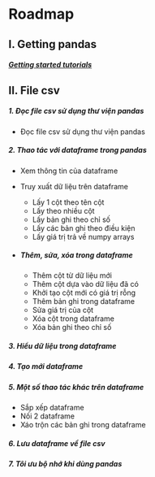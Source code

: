 # Roadmap

## I. Getting pandas

##### [Getting started tutorials](https://pandas.pydata.org/docs/getting_started/intro_tutorials/index.html)

## II. File csv

##### 1. Đọc file csv sử dụng thư viện pandas

- Đọc file csv sử dụng thư viện pandas

##### 2. Thao tác với dataframe trong pandas

- Xem thông tin của dataframe
- Truy xuất dữ liệu trên dataframe
  - Lấy 1 cột theo tên cột
  - Lấy theo nhiều cột
  - Lấy bản ghi theo chỉ số
  - Lấy các bản ghi theo điều kiện
  - Lấy giá trị trả về numpy arrays

- ##### Thêm, sửa, xóa trong dataframe
  - Thêm cột từ dữ liệu mới
  - Thêm cột dựa vào dữ liệu đã có
  - Khởi tạo cột mới có giá trị rỗng
  - Thêm bản ghi trong dataframe
  - Sửa giá trị của cột
  - Xóa cột trong dataframe
  - Xóa bản ghi theo chỉ số

##### 3. Hiểu dữ liệu trong dataframe

##### 4. Tạo mới dataframe

##### 5. Một số thao tác khác trên dataframe

- Sắp xếp dataframe
- Nối 2 dataframe
- Xáo trộn các bản ghi trong dataframe

##### 6. Lưu dataframe về file csv

##### 7. Tôi ưu bộ nhớ khi dùng pandas
